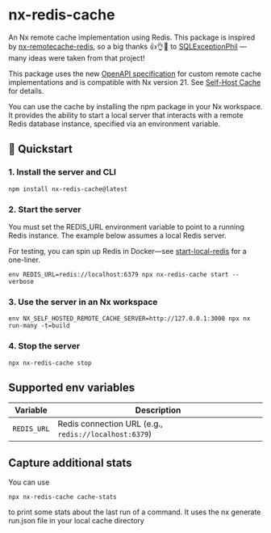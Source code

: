 # nx-redis-cache
An Nx remote cache implementation using Redis. This package is inspired by [nx-remotecache-redis](https://www.npmjs.com/package/nx-remotecache-redis), so a big thanks 👍👌🎉 to [SQLExceptionPhil](https://github.com/SQLExceptionPhil) —many ideas were taken from that project!

This package uses the new [OpenAPI specification](https://nx.dev/recipes/running-tasks/self-hosted-caching#open-api-specification) for custom remote cache implementations and is compatible with Nx version 21. See [Self-Host Cache](https://nx.dev/recipes/running-tasks/self-hosted-caching#open-api-specification) for details.

You can use the cache by installing the npm package in your Nx workspace. It provides the ability to start a local server that interacts with a remote Redis database instance, specified via an environment variable.

## 🚀 Quickstart

### 1. Install the server and CLI
    
```shell
npm install nx-redis-cache@latest
```

### 2. Start the server
    
You must set the REDIS_URL environment variable to point to a running Redis instance.
The example below assumes a local Redis server.

For testing, you can spin up Redis in Docker—see [start-local-redis](scripts/start-local-redis.sh) for a one-liner.
```shell
env REDIS_URL=redis://localhost:6379 npx nx-redis-cache start --verbose
```

### 3. Use the server in an Nx workspace
```shell
env NX_SELF_HOSTED_REMOTE_CACHE_SERVER=http://127.0.0.1:3000 npx nx run-many -t=build
```

### 4. Stop the server
```shell
npx nx-redis-cache stop
```

## Supported env variables

| Variable                             | Description                                                       |
| ------------------------------------ | ----------------------------------------------------------------- |
| `REDIS_URL`                          | Redis connection URL (e.g., `redis://localhost:6379`)             |


## Capture additional stats

You can use 
```shell
npx nx-redis-cache cache-stats
```
to print some stats about the last run of a command. It uses the nx generate run.json file in your local cache directory
